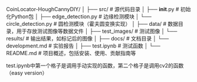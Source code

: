 CoinLocator-HoughCannyDIY/
│
├── src/                        # 源代码目录
│   ├── __init__.py             # 初始化Python包
│   ├── edge_detection.py       # 边缘检测模块
│   └── circle_detection.py     # 圆检测模块（霍夫圆变换实现）
│
├── data/                       # 数据目录，用于存放测试图像等数据文件
│   ├── test_images/            # 测试图像
│   └── results/                # 输出结果，如标记后的图像
│
├── docs/                       # 文档目录
│   └── development.md          # 实验报告
│
├── test.ipynb                  # 测试函数
│
└── README.md                   # 项目概述，包括安装、使用、贡献指南等


test.ipynb中第一个格子是调用手动实现的函数，第二个格子是调用cv2的函数（easy version）